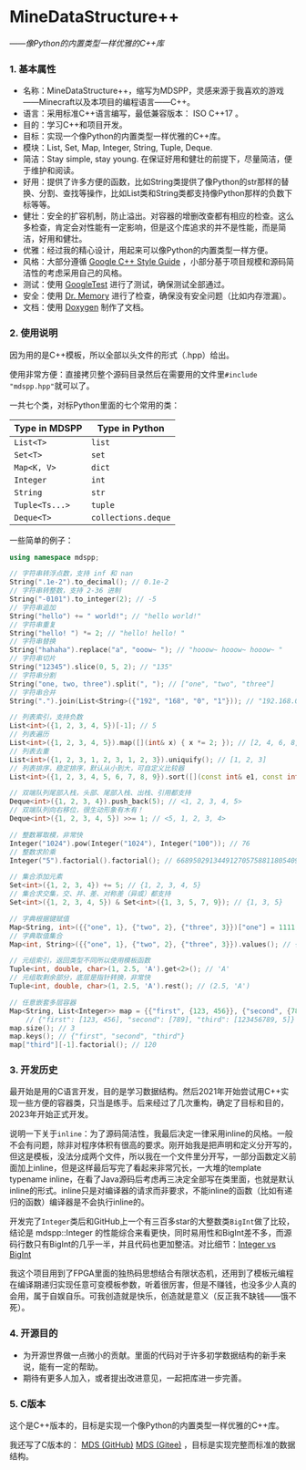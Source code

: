 # MineDataStructure++

*——像Python的内置类型一样优雅的C++库*

### 1. 基本属性

- 名称：MineDataStructure++，缩写为MDSPP，灵感来源于我喜欢的游戏——Minecraft以及本项目的编程语言——C++。
- 语言：采用标准C++语言编写，最低兼容版本： ISO C++17 。
- 目的：学习C++和项目开发。
- 目标：实现一个像Python的内置类型一样优雅的C++库。
- 模块：List, Set, Map, Integer, String, Tuple, Deque.
- 简洁：Stay simple, stay young. 在保证好用和健壮的前提下，尽量简洁，便于维护和阅读。
- 好用：提供了许多方便的函数，比如String类提供了像Python的str那样的替换、分割、查找等操作，比如List类和String类都支持像Python那样的负数下标等等。
- 健壮：安全的扩容机制，防止溢出。对容器的增删改查都有相应的检查。这么多检查，肯定会对性能有一定影响，但是这个库追求的并不是性能，而是简洁，好用和健壮。
- 优雅：经过我的精心设计，用起来可以像Python的内置类型一样方便。
- 风格：大部分遵循 [Google C++ Style Guide](https://google.github.io/styleguide/cppguide.html) ，小部分基于项目规模和源码简洁性的考虑采用自己的风格。
- 测试：使用 [GoogleTest](https://github.com/google/googletest) 进行了测试，确保测试全部通过。
- 安全：使用 [Dr. Memory](https://drmemory.org/) 进行了检查，确保没有安全问题（比如内存泄漏）。
- 文档：使用 [Doxygen](https://www.doxygen.nl/) 制作了文档。

### 2. 使用说明

因为用的是C++模板，所以全部以头文件的形式（.hpp）给出。

使用非常方便：直接拷贝整个源码目录然后在需要用的文件里`#include "mdspp.hpp"`就可以了。

一共七个类，对标Python里面的七个常用的类：

| Type in MDSPP  | Type in Python      |
| -------------- | ------------------- |
| `List<T>`      | `list`              |
| `Set<T>`       | `set`               |
| `Map<K, V>`    | `dict`              |
| `Integer`      | `int`               |
| `String`       | `str`               |
| `Tuple<Ts...>` | `tuple`             |
| `Deque<T>`     | `collections.deque` |

一些简单的例子：

```cpp
using namespace mdspp;

// 字符串转浮点数，支持 inf 和 nan
String(".1e-2").to_decimal(); // 0.1e-2
// 字符串转整数，支持 2-36 进制
String("-0101").to_integer(2); // -5
// 字符串追加
String("hello") += " world!"; // "hello world!"
// 字符串重复
String("hello! ") *= 2; // "hello! hello! "
// 字符串替换
String("hahaha").replace("a", "ooow~ "); // "hooow~ hooow~ hooow~ "
// 字符串切片
String("12345").slice(0, 5, 2); // "135"
// 字符串分割
String("one, two, three").split(", "); // ["one", "two", "three"]
// 字符串合并
String(".").join(List<String>({"192", "168", "0", "1"})); // "192.168.0.1"

// 列表索引，支持负数
List<int>({1, 2, 3, 4, 5})[-1]; // 5
// 列表遍历
List<int>({1, 2, 3, 4, 5}).map([](int& x) { x *= 2; }); // [2, 4, 6, 8, 10]
// 列表去重
List<int>({1, 2, 3, 1, 2, 3, 1, 2, 3}).uniquify(); // [1, 2, 3]
// 列表排序，稳定排序，默认从小到大，可自定义比较器
List<int>({1, 2, 3, 4, 5, 6, 7, 8, 9}).sort([](const int& e1, const int& e2) { return e1 > e2; }); // [9, 8, 7, 6, 5, 4, 3, 2, 1]

// 双端队列尾部入栈，头部、尾部入栈、出栈、引用都支持
Deque<int>({1, 2, 3, 4}).push_back(5); // <1, 2, 3, 4, 5>
// 双端队列向右移位，很生动形象有木有！
Deque<int>({1, 2, 3, 4, 5}) >>= 1; // <5, 1, 2, 3, 4>

// 整数幂取模，非常快
Integer("1024").pow(Integer("1024"), Integer("100")); // 76
// 整数求阶乘
Integer("5").factorial().factorial(); // 668950291344912705758811805409037258675274633313802981029567135230163355...

// 集合添加元素
Set<int>({1, 2, 3, 4}) += 5; // {1, 2, 3, 4, 5}
// 集合求交集，交、并、差、对称差（异或）都支持
Set<int>({1, 2, 3, 4, 5}) & Set<int>({1, 3, 5, 7, 9}); // {1, 3, 5}

// 字典根据键赋值
Map<String, int>({{"one", 1}, {"two", 2}, {"three", 3}})["one"] = 1111; // {"one": 1111, "two": 2, "three": 3}
// 字典取值集合
Map<int, String>({{"one", 1}, {"two", 2}, {"three", 3}}).values(); // {1, 2, 3}

// 元组索引，返回类型不同所以使用模板函数
Tuple<int, double, char>(1, 2.5, 'A').get<2>(); // 'A'
// 元组取剩余部分，底层是指针转换，非常快
Tuple<int, double, char>(1, 2.5, 'A').rest(); // (2.5, 'A')

// 任意嵌套多层容器
Map<String, List<Integer>> map = {{"first", {123, 456}}, {"second", {789}}, {"second", {0}}, {"third", {123456789, 5}}};
    // {"first": [123, 456], "second": [789], "third": [123456789, 5]}
map.size(); // 3
map.keys(); // {"first", "second", "third"}
map["third"][-1].factorial(); // 120
```

### 3. 开发历史

最开始是用的C语言开发，目的是学习数据结构。然后2021年开始尝试用C++实现一些方便的容器类，只当是练手。后来经过了几次重构，确定了目标和目的，2023年开始正式开发。

说明一下关于`inline`：为了源码简洁性，我最后决定一律采用inline的风格。一般不会有问题，除非对程序体积有很高的要求。刚开始我是把声明和定义分开写的，但这是模板，没法分成两个文件，所以我在一个文件里分开写，一部分函数定义前面加上inline，但是这样最后写完了看起来非常冗长，一大堆的template typename inline，在看了Java源码后考虑再三决定全部写在类里面，也就是默认inline的形式。inline只是对编译器的请求而非要求，不能inline的函数（比如有递归的函数）编译器是不会执行inline的。

开发完了`Integer`类后和GitHub上一个有三百多star的大整数类`BigInt`做了比较，结论是 mdspp::Integer 的性能综合来看更快，同时易用性和BigInt差不多，而源码行数只有BigInt的几乎一半，并且代码也更加整洁。对比细节：[Integer vs BigInt](./Documents/Integer_vs_BigInt/Integer_vs_BigInt.md)

我这个项目用到了FPGA里面的独热码思想结合有限状态机，还用到了模板元编程在编译期递归实现任意可变模板参数，听着很厉害，但是不赚钱，也没多少人真的会用，属于自娱自乐。可我创造就是快乐，创造就是意义（反正我不缺钱——饿不死）。

### 4. 开源目的

- 为开源世界做一点微小的贡献。里面的代码对于许多初学数据结构的新手来说，能有一定的帮助。
- 期待有更多人加入，或者提出改进意见，一起把库进一步完善。

### 5. C版本

这个是C++版本的，目标是实现一个像Python的内置类型一样优雅的C++库。

我还写了C版本的： [MDS (GitHub)](https://github.com/chen-qingyu/MDS) [MDS (Gitee)](https://gitee.com/ChobitsY/mds) ，目标是实现完整而标准的数据结构。
